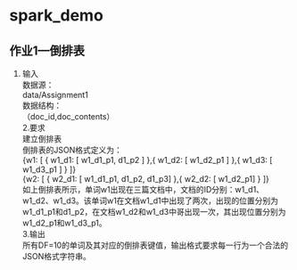 # spark_demo
## 作业1—倒排表
1. 输入  
数据源：  
	data/Assignment1  
数据结构：  
	（doc_id,doc_contents）  
2.要求  
建立倒排表  
	倒排表的JSON格式定义为：  
{w1: [ { w1_d1: [ w1_d1_p1, d1_p2 ] },{ w1_d2: [ w1_d2_p1 ] },{ w1_d3: [ w1_d3_p1 ] } ]}  
{w2: [ { w2_d1: [ w1_d1_p1, d1_p2, d1_p3] },{ w2_d2: [ w1_d2_p1] } ]}  
	如上倒排表所示，单词w1出现在三篇文档中，文档的ID分别：w1_d1、w1_d2、w1_d3。该单词w1在文档w1_d1中出现了两次，出现的位置分别为w1_d1_p1和d1_p2，在文档w1_d2和w1_d3中哥出现一次，其出现位置分别为w1_d2_p1和w1_d3_p1。  
3.输出  
	所有DF=10的单词及其对应的倒排表键值，输出格式要求每一行为一个合法的JSON格式字符串。  
    